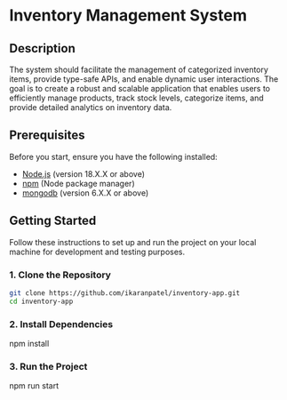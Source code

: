 # Inventory Management System

## Description

The system should facilitate the management of categorized inventory items, provide type-safe
APIs, and enable dynamic user interactions. The goal is to create a robust and scalable
application that enables users to efficiently manage products, track stock levels, categorize
items, and provide detailed analytics on inventory data.

## Prerequisites

Before you start, ensure you have the following installed:

- [Node.js](https://nodejs.org/) (version 18.X.X or above)
- [npm](https://www.npmjs.com/) (Node package manager)
- [mongodb](https://www.mongodb.com//) (version 6.X.X or above)

## Getting Started

Follow these instructions to set up and run the project on your local machine for development and testing purposes.

### 1. Clone the Repository

```bash
git clone https://github.com/ikaranpatel/inventory-app.git
cd inventory-app
```

### 2. Install Dependencies

npm install

### 3. Run the Project

npm run start
